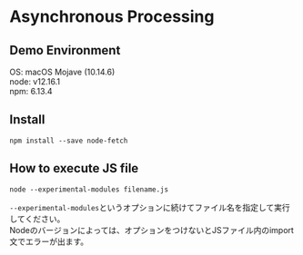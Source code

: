 # Asynchronous Processing

## Demo Environment
OS: macOS Mojave (10.14.6)  
node: v12.16.1  
npm: 6.13.4

## Install
`npm install --save node-fetch`

## How to execute JS file
`node --experimental-modules filename.js`    
  
`--experimental-modules`というオプションに続けてファイル名を指定して実行してください。  
Nodeのバージョンによっては、オプションをつけないとJSファイル内のimport文でエラーが出ます。
